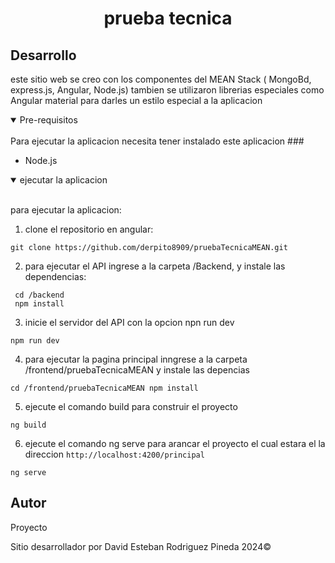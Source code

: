<h1 align="center">
    prueba tecnica
</h1>

## Desarrollo

este sitio web se creo con los componentes del MEAN Stack ( MongoBd, express.js, Angular, Node.js) tambien se utilizaron librerias especiales como Angular material para darles un estilo especial a la aplicacion

<details open>
<summary>
Pre-requisitos
</summary> <br />
Para ejecutar la aplicacion necesita tener instalado este aplicacion
###

- Node.js
</details>

<details open>
<summary>
ejecutar la aplicacion
</summary> <br />

para ejecutar la aplicacion:

1. clone el repositorio en angular:

```shell
git clone https://github.com/derpito8909/pruebaTecnicaMEAN.git
```

2. para ejecutar el API ingrese a la carpeta /Backend, y instale las dependencias:

```shell
 cd /backend
 npm install
```

3. inicie el servidor del API con la opcion npn run dev

```shell
npm run dev
```

4. para ejecutar la pagina principal inngrese a la carpeta /frontend/pruebaTecnicaMEAN y instale las depencias

```shell
cd /frontend/pruebaTecnicaMEAN npm install
```

5. ejecute el comando build para construir el proyecto

```shell
ng build
```

6. ejecute el comando ng serve para arancar el proyecto el cual estara el la direccion `http://localhost:4200/principal`

```shell
ng serve
```

## Autor

Proyecto <p>Sitio desarrollador por David Esteban Rodriguez Pineda 2024&copy;</p>
